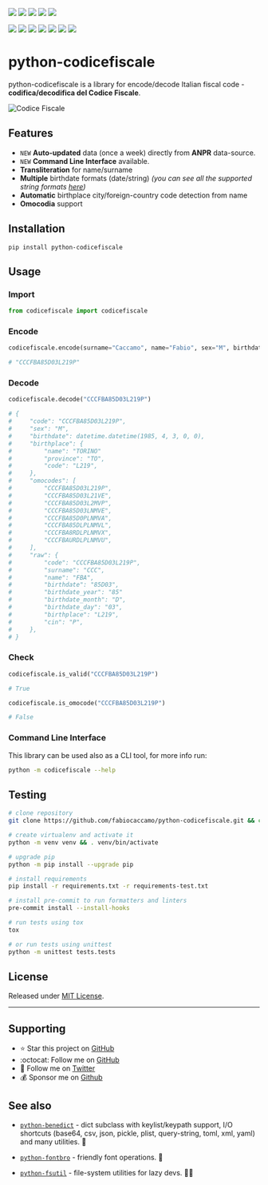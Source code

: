 [![](https://img.shields.io/pypi/pyversions/python-codicefiscale.svg?logoColor=white&color=blue&logo=python)](https://www.python.org/)
[![](https://img.shields.io/pypi/v/python-codicefiscale.svg?color=blue&logo=pypi&logoColor=white)](https://pypi.org/project/python-codicefiscale/)
[![](https://pepy.tech/badge/python-codicefiscale/month)](https://pepy.tech/project/python-codicefiscale)
[![](https://img.shields.io/github/stars/fabiocaccamo/python-codicefiscale?logo=github)](https://github.com/fabiocaccamo/python-codicefiscale/stargazers)
[![](https://img.shields.io/pypi/l/python-codicefiscale.svg?color=blue&)](https://github.com/fabiocaccamo/python-codicefiscale/blob/main/LICENSE)

[![](https://results.pre-commit.ci/badge/github/fabiocaccamo/python-codicefiscale/main.svg)](https://results.pre-commit.ci/latest/github/fabiocaccamo/python-codicefiscale/main)
[![](https://img.shields.io/github/actions/workflow/status/fabiocaccamo/python-codicefiscale/test-package.yml?branch=main&label=build&logo=github)](https://github.com/fabiocaccamo/python-codicefiscale)
[![](https://img.shields.io/codecov/c/gh/fabiocaccamo/python-codicefiscale?logo=codecov)](https://codecov.io/gh/fabiocaccamo/python-codicefiscale)
[![](https://img.shields.io/codacy/grade/8927f48c9498408f85167da9287edd86?logo=codacy)](https://www.codacy.com/app/fabiocaccamo/python-codicefiscale)
[![](https://img.shields.io/scrutinizer/quality/g/fabiocaccamo/python-codicefiscale?logo=scrutinizer)](https://scrutinizer-ci.com/g/fabiocaccamo/python-codicefiscale/?branch=main)
[![](https://img.shields.io/codeclimate/maintainability/fabiocaccamo/python-codicefiscale?logo=code-climate)](https://codeclimate.com/github/fabiocaccamo/python-codicefiscale/)
[![](https://img.shields.io/badge/code%20style-black-000000.svg)](https://github.com/psf/black)

# python-codicefiscale
python-codicefiscale is a library for encode/decode Italian fiscal code - **codifica/decodifica del Codice Fiscale**.

![Codice Fiscale](https://user-images.githubusercontent.com/1035294/72058207-fa77dd80-32cf-11ea-8995-52324e7d3efe.png)

## Features
- `NEW` **Auto-updated** data (once a week) directly from **ANPR** data-source.
- `NEW` **Command Line Interface** available.
- **Transliteration** for name/surname
- **Multiple** birthdate formats (date/string) *(you can see all the supported string formats [here](https://github.com/fabiocaccamo/python-codicefiscale/blob/main/tests/tests.py#L73))*
- **Automatic** birthplace city/foreign-country code detection from name
- **Omocodia** support

## Installation
`pip install python-codicefiscale`

## Usage

### Import
```python
from codicefiscale import codicefiscale
```
### Encode
```python
codicefiscale.encode(surname="Caccamo", name="Fabio", sex="M", birthdate="03/04/1985", birthplace="Torino")

# "CCCFBA85D03L219P"
```
### Decode
```python
codicefiscale.decode("CCCFBA85D03L219P")

# {
#     "code": "CCCFBA85D03L219P",
#     "sex": "M",
#     "birthdate": datetime.datetime(1985, 4, 3, 0, 0),
#     "birthplace": {
#         "name": "TORINO"
#         "province": "TO",
#         "code": "L219",
#     },
#     "omocodes": [
#         "CCCFBA85D03L219P",
#         "CCCFBA85D03L21VE",
#         "CCCFBA85D03L2MVP",
#         "CCCFBA85D03LNMVE",
#         "CCCFBA85D0PLNMVA",
#         "CCCFBA85DLPLNMVL",
#         "CCCFBA8RDLPLNMVX",
#         "CCCFBAURDLPLNMVU",
#     ],
#     "raw": {
#         "code": "CCCFBA85D03L219P",
#         "surname": "CCC",
#         "name": "FBA",
#         "birthdate": "85D03",
#         "birthdate_year": "85"
#         "birthdate_month": "D",
#         "birthdate_day": "03",
#         "birthplace": "L219",
#         "cin": "P",
#     },
# }
```

### Check
```python
codicefiscale.is_valid("CCCFBA85D03L219P")

# True
```
```python
codicefiscale.is_omocode("CCCFBA85D03L219P")

# False
```

### Command Line Interface
This library can be used also as a CLI tool, for more info run:
```bash
python -m codicefiscale --help
```

## Testing
```bash
# clone repository
git clone https://github.com/fabiocaccamo/python-codicefiscale.git && cd python-codicefiscale

# create virtualenv and activate it
python -m venv venv && . venv/bin/activate

# upgrade pip
python -m pip install --upgrade pip

# install requirements
pip install -r requirements.txt -r requirements-test.txt

# install pre-commit to run formatters and linters
pre-commit install --install-hooks

# run tests using tox
tox

# or run tests using unittest
python -m unittest tests.tests
```

## License
Released under [MIT License](LICENSE.txt).

---

## Supporting

- :star: Star this project on [GitHub](https://github.com/fabiocaccamo/python-codicefiscale)
- :octocat: Follow me on [GitHub](https://github.com/fabiocaccamo)
- :blue_heart: Follow me on [Twitter](https://twitter.com/fabiocaccamo)
- :moneybag: Sponsor me on [Github](https://github.com/sponsors/fabiocaccamo)

## See also

- [`python-benedict`](https://github.com/fabiocaccamo/python-benedict) - dict subclass with keylist/keypath support, I/O shortcuts (base64, csv, json, pickle, plist, query-string, toml, xml, yaml) and many utilities. 📘

- [`python-fontbro`](https://github.com/fabiocaccamo/python-fontbro) - friendly font operations. 🧢

- [`python-fsutil`](https://github.com/fabiocaccamo/python-fsutil) - file-system utilities for lazy devs. 🧟‍♂️
